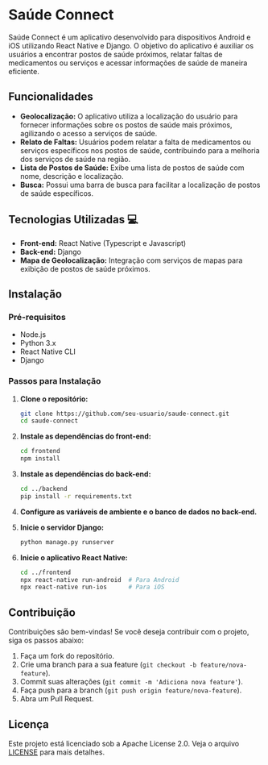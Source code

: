 # Saúde Connect

Saúde Connect é um aplicativo desenvolvido para dispositivos Android e iOS utilizando React Native e Django. O objetivo do aplicativo é auxiliar os usuários a encontrar postos de saúde próximos, relatar faltas de medicamentos ou serviços e acessar informações de saúde de maneira eficiente.

## Funcionalidades

- **Geolocalização:** O aplicativo utiliza a localização do usuário para fornecer informações sobre os postos de saúde mais próximos, agilizando o acesso a serviços de saúde.
- **Relato de Faltas:** Usuários podem relatar a falta de medicamentos ou serviços específicos nos postos de saúde, contribuindo para a melhoria dos serviços de saúde na região.
- **Lista de Postos de Saúde:** Exibe uma lista de postos de saúde com nome, descrição e localização.
- **Busca:** Possui uma barra de busca para facilitar a localização de postos de saúde específicos.

## Tecnologias Utilizadas 💻

- **Front-end:** React Native (Typescript e Javascript)
- **Back-end:** Django
- **Mapa de Geolocalização:** Integração com serviços de mapas para exibição de postos de saúde próximos.

## Instalação

### Pré-requisitos

- Node.js
- Python 3.x
- React Native CLI
- Django

### Passos para Instalação

1. **Clone o repositório:**

    ```bash
    git clone https://github.com/seu-usuario/saude-connect.git
    cd saude-connect
    ```

2. **Instale as dependências do front-end:**

    ```bash
    cd frontend
    npm install
    ```

3. **Instale as dependências do back-end:**

    ```bash
    cd ../backend
    pip install -r requirements.txt
    ```

4. **Configure as variáveis de ambiente e o banco de dados no back-end.**

5. **Inicie o servidor Django:**

    ```bash
    python manage.py runserver
    ```

6. **Inicie o aplicativo React Native:**

    ```bash
    cd ../frontend
    npx react-native run-android  # Para Android
    npx react-native run-ios      # Para iOS
    ```

## Contribuição

Contribuições são bem-vindas! Se você deseja contribuir com o projeto, siga os passos abaixo:

1. Faça um fork do repositório.
2. Crie uma branch para a sua feature (`git checkout -b feature/nova-feature`).
3. Commit suas alterações (`git commit -m 'Adiciona nova feature'`).
4. Faça push para a branch (`git push origin feature/nova-feature`).
5. Abra um Pull Request.

## Licença

Este projeto está licenciado sob a Apache License 2.0. Veja o arquivo [LICENSE](LICENSE) para mais detalhes.
